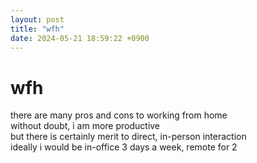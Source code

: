 ```yaml
---
layout: post
title: "wfh"
date: 2024-05-21 18:59:22 +0900
---
```


# wfh

there are many pros and cons to working from home  
without doubt, i am more productive  
but there is certainly merit to direct, in-person interaction  
ideally i would be in-office 3 days a week, remote for 2
